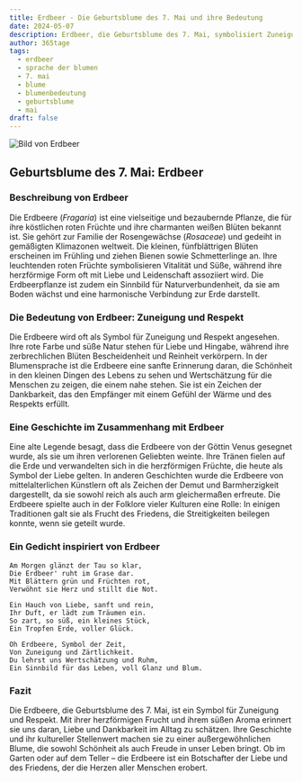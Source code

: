 ```yaml
---
title: Erdbeer - Die Geburtsblume des 7. Mai und ihre Bedeutung
date: 2024-05-07
description: Erdbeer, die Geburtsblume des 7. Mai, symbolisiert Zuneigung und Respekt. Erfahre mehr über ihre Geschichte, Bedeutung und Symbolik in der Sprache der Blumen.
author: 365tage
tags:
  - erdbeer
  - sprache der blumen
  - 7. mai
  - blume
  - blumenbedeutung
  - geburtsblume
  - mai
draft: false
---
```


![Bild von Erdbeer](https://cdn.pixabay.com/photo/2023/05/21/10/03/flower-8008187_1280.jpg#center)


## Geburtsblume des 7. Mai: Erdbeer

### Beschreibung von Erdbeer

Die Erdbeere (_Fragaria_) ist eine vielseitige und bezaubernde Pflanze, die für ihre köstlichen roten Früchte und ihre charmanten weißen Blüten bekannt ist. Sie gehört zur Familie der Rosengewächse (_Rosaceae_) und gedeiht in gemäßigten Klimazonen weltweit. Die kleinen, fünfblättrigen Blüten erscheinen im Frühling und ziehen Bienen sowie Schmetterlinge an. Ihre leuchtenden roten Früchte symbolisieren Vitalität und Süße, während ihre herzförmige Form oft mit Liebe und Leidenschaft assoziiert wird. Die Erdbeerpflanze ist zudem ein Sinnbild für Naturverbundenheit, da sie am Boden wächst und eine harmonische Verbindung zur Erde darstellt.

### Die Bedeutung von Erdbeer: Zuneigung und Respekt

Die Erdbeere wird oft als Symbol für Zuneigung und Respekt angesehen. Ihre rote Farbe und süße Natur stehen für Liebe und Hingabe, während ihre zerbrechlichen Blüten Bescheidenheit und Reinheit verkörpern. In der Blumensprache ist die Erdbeere eine sanfte Erinnerung daran, die Schönheit in den kleinen Dingen des Lebens zu sehen und Wertschätzung für die Menschen zu zeigen, die einem nahe stehen. Sie ist ein Zeichen der Dankbarkeit, das den Empfänger mit einem Gefühl der Wärme und des Respekts erfüllt.

### Eine Geschichte im Zusammenhang mit Erdbeer

Eine alte Legende besagt, dass die Erdbeere von der Göttin Venus gesegnet wurde, als sie um ihren verlorenen Geliebten weinte. Ihre Tränen fielen auf die Erde und verwandelten sich in die herzförmigen Früchte, die heute als Symbol der Liebe gelten. In anderen Geschichten wurde die Erdbeere von mittelalterlichen Künstlern oft als Zeichen der Demut und Barmherzigkeit dargestellt, da sie sowohl reich als auch arm gleichermaßen erfreute. Die Erdbeere spielte auch in der Folklore vieler Kulturen eine Rolle: In einigen Traditionen galt sie als Frucht des Friedens, die Streitigkeiten beilegen konnte, wenn sie geteilt wurde.

### Ein Gedicht inspiriert von Erdbeer

```
Am Morgen glänzt der Tau so klar,  
Die Erdbeer' ruht im Grase dar.  
Mit Blättern grün und Früchten rot,  
Verwöhnt sie Herz und stillt die Not.  

Ein Hauch von Liebe, sanft und rein,  
Ihr Duft, er lädt zum Träumen ein.  
So zart, so süß, ein kleines Stück,  
Ein Tropfen Erde, voller Glück.  

Oh Erdbeere, Symbol der Zeit,  
Von Zuneigung und Zärtlichkeit.  
Du lehrst uns Wertschätzung und Ruhm,  
Ein Sinnbild für das Leben, voll Glanz und Blum.  
```

### Fazit

Die Erdbeere, die Geburtsblume des 7. Mai, ist ein Symbol für Zuneigung und Respekt. Mit ihrer herzförmigen Frucht und ihrem süßen Aroma erinnert sie uns daran, Liebe und Dankbarkeit im Alltag zu schätzen. Ihre Geschichte und ihr kultureller Stellenwert machen sie zu einer außergewöhnlichen Blume, die sowohl Schönheit als auch Freude in unser Leben bringt. Ob im Garten oder auf dem Teller – die Erdbeere ist ein Botschafter der Liebe und des Friedens, der die Herzen aller Menschen erobert.